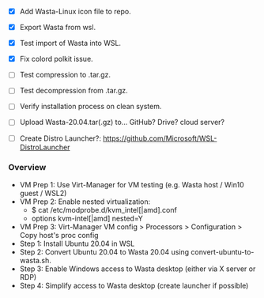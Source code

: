- [x] Add Wasta-Linux icon file to repo.
- [x] Export Wasta from wsl.
- [x] Test import of Wasta into WSL.
- [x] Fix colord polkit issue.
- [ ] Test compression to .tar.gz.
- [ ] Test decompression from .tar.gz.
- [ ] Verify installation process on clean system.
- [ ] Upload Wasta-20.04.tar(.gz) to... GitHub? Drive? cloud server?
- [ ] Create Distro Launcher?: https://github.com/Microsoft/WSL-DistroLauncher


### Overview
- VM Prep 1: Use Virt-Manager for VM testing (e.g. Wasta host / Win10 guest / WSL2)
- VM Prep 2: Enable nested virtualization:
    - $ cat /etc/modprobe.d/kvm_intel[|amd].conf
    - options kvm-intel[|amd] nested=Y
- VM Prep 3: Virt-Manager VM config > Processors > Configuration > Copy host's proc config
- Step 1: Install Ubuntu 20.04 in WSL
- Step 2: Convert Ubuntu 20.04 to Wasta 20.04 using convert-ubuntu-to-wasta.sh.
- Step 3: Enable Windows access to Wasta desktop (either via X server or RDP)
- Step 4: Simplify access to Wasta desktop (create launcher if possible)
